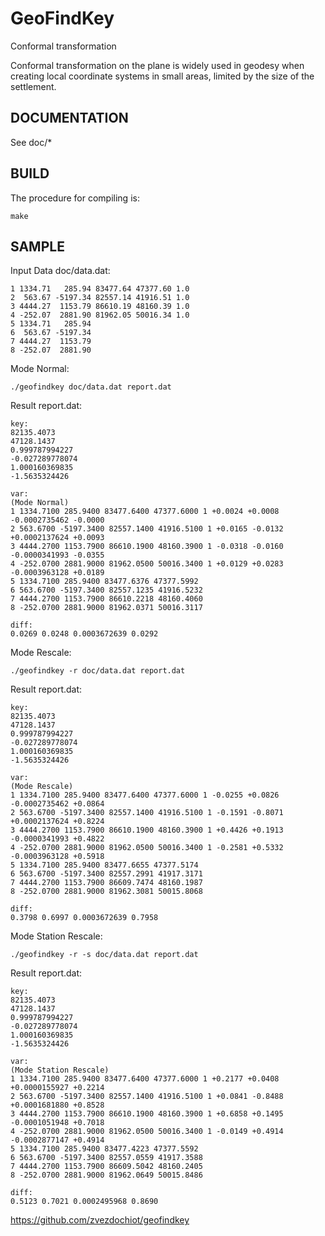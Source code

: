 # GeoFindKey
Conformal transformation

Conformal transformation on the plane is widely used in geodesy when creating local coordinate systems in small areas, limited by the size of the settlement.

## DOCUMENTATION

See doc/*

## BUILD

The procedure for compiling is:

    make

## SAMPLE

Input Data doc/data.dat:

    1 1334.71   285.94 83477.64 47377.60 1.0
    2  563.67 -5197.34 82557.14 41916.51 1.0
    3 4444.27  1153.79 86610.19 48160.39 1.0
    4 -252.07  2881.90 81962.05 50016.34 1.0
    5 1334.71   285.94
    6  563.67 -5197.34
    7 4444.27  1153.79
    8 -252.07  2881.90

Mode Normal:

    ./geofindkey doc/data.dat report.dat

Result report.dat:

    key:
    82135.4073
    47128.1437
    0.999787994227
    -0.027289778074
    1.000160369835
    -1.5635324426
    
    var:
    (Mode Normal)
    1 1334.7100 285.9400 83477.6400 47377.6000 1 +0.0024 +0.0008 -0.0002735462 -0.0000
    2 563.6700 -5197.3400 82557.1400 41916.5100 1 +0.0165 -0.0132 +0.0002137624 +0.0093
    3 4444.2700 1153.7900 86610.1900 48160.3900 1 -0.0318 -0.0160 -0.0000341993 -0.0355
    4 -252.0700 2881.9000 81962.0500 50016.3400 1 +0.0129 +0.0283 -0.0003963128 +0.0189
    5 1334.7100 285.9400 83477.6376 47377.5992
    6 563.6700 -5197.3400 82557.1235 41916.5232
    7 4444.2700 1153.7900 86610.2218 48160.4060
    8 -252.0700 2881.9000 81962.0371 50016.3117
    
    diff:
    0.0269 0.0248 0.0003672639 0.0292

Mode Rescale:

    ./geofindkey -r doc/data.dat report.dat

Result report.dat:

    key:
    82135.4073
    47128.1437
    0.999787994227
    -0.027289778074
    1.000160369835
    -1.5635324426
    
    var:
    (Mode Rescale)
    1 1334.7100 285.9400 83477.6400 47377.6000 1 -0.0255 +0.0826 -0.0002735462 +0.0864
    2 563.6700 -5197.3400 82557.1400 41916.5100 1 -0.1591 -0.8071 +0.0002137624 +0.8224
    3 4444.2700 1153.7900 86610.1900 48160.3900 1 +0.4426 +0.1913 -0.0000341993 +0.4822
    4 -252.0700 2881.9000 81962.0500 50016.3400 1 -0.2581 +0.5332 -0.0003963128 +0.5918
    5 1334.7100 285.9400 83477.6655 47377.5174
    6 563.6700 -5197.3400 82557.2991 41917.3171
    7 4444.2700 1153.7900 86609.7474 48160.1987
    8 -252.0700 2881.9000 81962.3081 50015.8068
    
    diff:
    0.3798 0.6997 0.0003672639 0.7958

Mode Station Rescale:

    ./geofindkey -r -s doc/data.dat report.dat

Result report.dat:

    key:
    82135.4073
    47128.1437
    0.999787994227
    -0.027289778074
    1.000160369835
    -1.5635324426
    
    var:
    (Mode Station Rescale)
    1 1334.7100 285.9400 83477.6400 47377.6000 1 +0.2177 +0.0408 +0.0000155927 +0.2214
    2 563.6700 -5197.3400 82557.1400 41916.5100 1 +0.0841 -0.8488 +0.0001681880 +0.8528
    3 4444.2700 1153.7900 86610.1900 48160.3900 1 +0.6858 +0.1495 -0.0001051948 +0.7018
    4 -252.0700 2881.9000 81962.0500 50016.3400 1 -0.0149 +0.4914 -0.0002877147 +0.4914
    5 1334.7100 285.9400 83477.4223 47377.5592
    6 563.6700 -5197.3400 82557.0559 41917.3588
    7 4444.2700 1153.7900 86609.5042 48160.2405
    8 -252.0700 2881.9000 81962.0649 50015.8486
    
    diff:
    0.5123 0.7021 0.0002495968 0.8690

https://github.com/zvezdochiot/geofindkey
